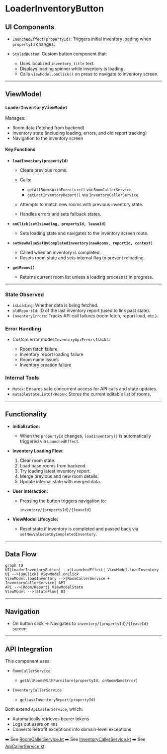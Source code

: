 # LoaderInventoryButton

## UI Components

* `LaunchedEffect(propertyId)`: Triggers initial inventory loading when `propertyId` changes.
* `StyledButton`: Custom button component that:

  * Uses localized `inventory_title` text.
  * Displays loading spinner while inventory is loading.
  * Calls `viewModel.onClick()` on press to navigate to inventory screen.

---

## ViewModel

### `LoaderInventoryViewModel`

Manages:

* Room data (fetched from backend)
* Inventory state (including loading, errors, and old report tracking)
* Navigation to the inventory screen

#### Key Functions

* **`loadInventory(propertyId)`**

  * Clears previous rooms.
  * Calls:

    * `getAllRoomsWithFurniture()` via `RoomCallerService`.
    * `getLastInventoryReport()` via `InventoryCallerService`.
  * Attempts to match new rooms with previous inventory state.
  * Handles errors and sets fallback states.

* **`onClick(setIsLoading, propertyId, leaseId)`**

  * Sets loading state and navigates to the inventory screen route.

* **`setNewValueSetByCompletedInventory(newRooms, reportId, context)`**

  * Called when an inventory is completed.
  * Resets room state and sets internal flag to prevent reloading.

* **`getRooms()`**

  * Returns current room list unless a loading process is in progress.

---

### State Observed

* `isLoading`: Whether data is being fetched.
* `oldReportId`: ID of the last inventory report (used to link past state).
* `inventoryErrors`: Tracks API call failures (room fetch, report load, etc.).

### Error Handling

* Custom error model `InventoryApiErrors` tracks:

  * Room fetch failure
  * Inventory report loading failure
  * Room name issues
  * Inventory creation failure

### Internal Tools

* `Mutex`: Ensures safe concurrent access for API calls and state updates.
* `mutableStateListOf<Room>`: Stores the current editable list of rooms.

---

## Functionality

* **Initialization:**

  * When the `propertyId` changes, `loadInventory()` is automatically triggered via `LaunchedEffect`.

* **Inventory Loading Flow:**

  1. Clear room state.
  2. Load base rooms from backend.
  3. Try loading latest inventory report.
  4. Merge previous and new room details.
  5. Update internal state with merged data.

* **User Interaction:**

  * Pressing the button triggers navigation to:

    ```
    inventory/{propertyId}/{leaseId}
    ```

* **ViewModel Lifecycle:**

  * Reset state if inventory is completed and passed back via `setNewValueSetByCompletedInventory`.

---

## Data Flow

```mermaid
graph TD
UI[LoaderInventoryButton] -->|LaunchedEffect| ViewModel.loadInventory
UI -->|onClick| ViewModel.onClick
ViewModel.loadInventory -->|RoomCallerService + InventoryCallerService| API
API -->|Room/Report| ViewModelState
ViewModel -->|StateFlow| UI
```

---

## Navigation

* On button click → Navigates to `inventory/{propertyId}/{leaseId}` screen

---

## API Integration

This component uses:

* `RoomCallerService`

  * `getAllRoomsWithFurniture(propertyId, onRoomNameError)`
* `InventoryCallerService`

  * `getLastInventoryReport(propertyId)`

Both extend `ApiCallerService`, which:

* Automatically retrieves bearer tokens
* Logs out users on `401`
* Converts Retrofit exceptions into domain-level exceptions

➡️ See [RoomCallerService.kt](#)
➡️ See [InventoryCallerService.kt](#)
➡️ See [ApiCallerService.kt](#)
